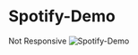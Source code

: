# Spotify-Demo
Not Responsive 
![Spotify-Demo](https://user-images.githubusercontent.com/92052714/182846608-2ac2613f-4622-444c-9a6a-3fd38b674c5c.png)
